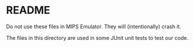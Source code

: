# README

Do not use these files in MIPS Emulator. They will (intentionally) crash it.

The files in this directory are used in some JUnit unit tests to test our code.
